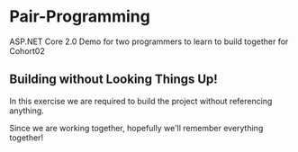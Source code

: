# Pair-Programming
ASP.NET Core 2.0 Demo for two programmers to learn to build together for Cohort02

## Building without Looking Things Up!
In this exercise we are required to build the project without referencing anything.

Since we are working together, hopefully we'll remember everything together!
